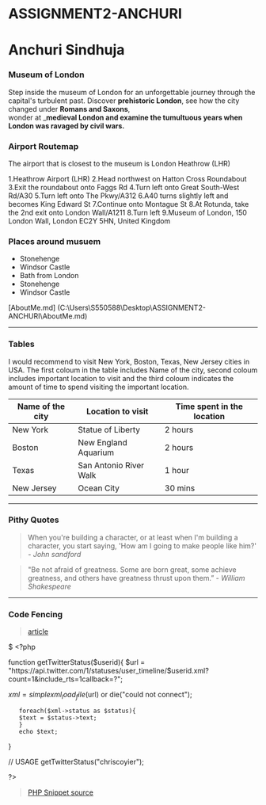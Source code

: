 # ASSIGNMENT2-ANCHURI

# Anchuri Sindhuja
### Museum of London

Step inside the museum of London for an unforgettable journey through the capital's turbulent past. Discover **prehistoric London**, see how the city changed under **Romans and Saxons**,<br> wonder at ___medieval London and examine the tumultuous years when London was ravaged by civil wars.__

### Airport Routemap
The airport that is closest to the museum is London Heathrow (LHR)

1.Heathrow Airport (LHR)
2.Head northwest on Hatton Cross Roundabout
3.Exit the roundabout onto Faggs Rd
4.Turn left onto Great South-West Rd/A30
5.Turn left onto The Pkwy/A312
6.A40 turns slightly left and becomes King Edward St
7.Continue onto Montague St
8.At Rotunda, take the 2nd exit onto London Wall/A1211
8.Turn left
9.Museum of London, 150 London Wall, London EC2Y 5HN, United Kingdom

### Places around musuem
* Stonehenge
* Windsor Castle 
* Bath from London 
* Stonehenge
* Windsor Castle 

[AboutMe.md]                                                     (C:\Users\S550588\Desktop\ASSIGNMENT2-ANCHURI\AboutMe.md)

---------------------------------------------------------------------------------------------------------
### Tables

I would recommend to visit New York, Boston, Texas, New Jersey cities in USA. The first coloum in the table includes Name of the city, second coloum includes important location to visit and the third coloum indicates the  amount of time to spend visiting the important location.

| Name of the city | Location to visit     | Time spent in the location  |
|------------------|-----------------------|-----------------------------|  
| New York         | Statue of Liberty     |  2 hours                    |
| Boston           | New England Aquarium  |  2 hours                    |
| Texas            | San Antonio River Walk|  1 hour                     |
| New Jersey       | Ocean City            |  30 mins                    |
 
 --------------------------------------------------------------------------------------------------------

### Pithy Quotes

> When you're building a character, or at least when I'm building a character, you start saying, 'How am I going to make people like him?' - *John sandford*

> "Be not afraid of greatness. Some are born great, some achieve greatness, and others have greatness thrust upon them.” - *William Shakespeare*

---------------------------------------------------------------------------------------------------------

###  Code Fencing

>[article](https://css-tricks.com/php-templating-in-just-php/)

$ <?php

function getTwitterStatus($userid){
$url = "https://api.twitter.com/1/statuses/user_timeline/$userid.xml?count=1&include_rts=1callback=?";

$xml = simplexml_load_file($url) or die("could not connect");

       foreach($xml->status as $status){
       $text = $status->text;
       }
       echo $text;
 }

// USAGE
getTwitterStatus("chriscoyier");

?>

> [PHP Snippet source](https://css-tricks.com/snippets/php/get-latest-twitter-status/)


